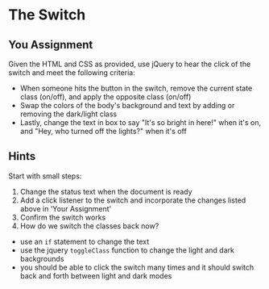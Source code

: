 # The Switch

## You Assignment

Given the HTML and CSS as provided, use jQuery to hear the click of the switch and meet the following criteria:

- When someone hits the button in the switch, remove the current state class (on/off), and apply the opposite class (on/off)
- Swap the colors of the body's background and text by adding or removing the dark/light class
- Lastly, change the text in box to say "It's so bright in here!" when it's on, and "Hey, who turned off the lights?" when it's off

## Hints

Start with small steps:

1. Change the status text when the document is ready
2. Add a click listener to the switch and incorporate the changes listed above in 'Your Assignment'
3. Confirm the switch works
4. How do we switch the classes back now?
  - use an `if` statement to change the text
  - use the jquery `toggleClass` function to change the light and dark backgrounds
  - you should be able to click the switch many times and it should switch back and forth between light and dark modes

